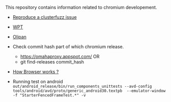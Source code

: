 This repository contains information related to chromium developement.

-  [Reproduce a clusterfuzz issue](https://github.com/abhijeetk/chromium-development/wiki/Clusterfuzz)
-  [WPT](https://github.com/abhijeetk/chromium-development/wiki/WPT)
-  [Olipan](https://docs.google.com/presentation/d/1XPu03ymz8W295mCftEC9KshH9Icxfq81YwIJQzQrvxo/edit#slide=id.gbdc7c2c05_0_1108)
-  Check commit hash part of which chromium release.
   - https://omahaproxy.appspot.com/ OR
   - git find-releases commit_hash

- [How Browser works ? ](https://developer.chrome.com/blog/inside-browser-part1/)
- Running test on android
`out/android_release/bin/run_components_unittests --avd-config tools/android/avd/proto/generic_android30.textpb  --emulator-window -f "StarterFencedFrameTest.*" -v`

